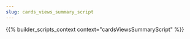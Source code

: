 ```yaml
---
slug: cards_views_summary_script
---
```


{{% builder_scripts_context context="cardsViewsSummaryScript" %}}

